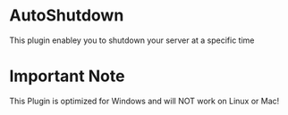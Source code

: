 # AutoShutdown
This plugin enabley you to shutdown your server at a specific time

# Important Note
This Plugin is optimized for Windows and will NOT work on Linux or Mac!